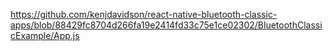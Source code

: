 https://github.com/kenjdavidson/react-native-bluetooth-classic-apps/blob/88429fc8704d266fa19e2414fd33c75e1ce02302/BluetoothClassicExample/App.js
